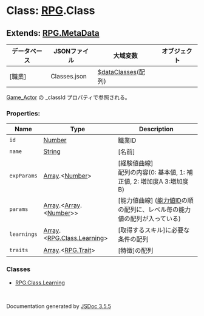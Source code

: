 # Class: [RPG](RPG.md).Class

## Extends: [RPG.MetaData](RPG.MetaData.md) 

| データベース| JSONファイル | 大域変数 | オブジェクト |
| --- | --- | --- | --- |
| [職業] | Classes.json | [$dataClasses](global.md#dataclasses-arrayrpgclass)(配列) |  |

[Game_Actor](Game_Actor.md) の _classId プロパティで参照される。


### Properties:

| Name | Type | Description |
| --- | --- | --- |
| `id` | [Number](Number.md) |職業ID |
| `name` | [String](String.md) | [名前] |
| `expParams` | [Array](Array.md).<[Number](Number.md)> | [経験値曲線]<br />配列の内容(0: 基本値, 1: 補正値, 2: 増加度A 3:増加度B) |
| `params` | [Array](Array.md).<[Array](Array.md).<[Number](Number.md)>> | [能力値曲線] \([能力値ID](RPG.Enemy.md#能力値id)の順の配列に、レベル毎の能力値の配列が入っている) |
| `learnings` | [Array](Array.md).<[RPG.Class.Learning](RPG.Class.Learning.md)> | [取得するスキル]に必要な条件の配列 |
| `traits` | [Array](Array.md).<[RPG.Trait](RPG.Trait.md)> | [特徴]の配列 |


### Classes

* [RPG.Class.Learning](RPG.Class.Learning.md)

 <br>

  Documentation generated by [JSDoc 3.5.5](https://github.com/jsdoc3/jsdoc)
